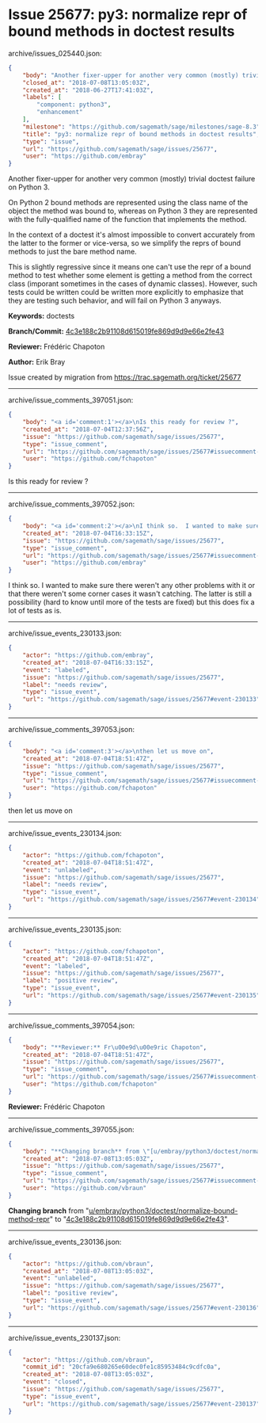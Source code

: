 # Issue 25677: py3: normalize repr of bound methods in doctest results

archive/issues_025440.json:
```json
{
    "body": "Another fixer-upper for another very common (mostly) trivial doctest failure on Python 3.\n\nOn Python 2 bound methods are represented using the class name of the object the method was bound to, whereas on Python 3 they are represented\nwith the fully-qualified name of the function that implements the method.\n\nIn the context of a doctest it's almost impossible to convert accurately from the latter to the former or vice-versa, so we simplify the reprs of bound methods to just the bare method name.\n\nThis is slightly regressive since it means one can't use the repr of a bound method to test whether some element is getting a method from the correct class (imporant sometimes in the cases of dynamic classes).\nHowever, such tests could be written could be written more explicitly to emphasize that they are testing such behavior, and will fail on Python 3 anyways.\n\n\n**Keywords:** doctests\n\n**Branch/Commit:** [4c3e188c2b91108d615019fe869d9d9e66e2fe43](https://github.com/sagemath/sagetrac-mirror/commit/4c3e188c2b91108d615019fe869d9d9e66e2fe43)\n\n**Reviewer:** Fr\u00e9d\u00e9ric Chapoton\n\n**Author:** Erik Bray\n\nIssue created by migration from https://trac.sagemath.org/ticket/25677\n\n",
    "closed_at": "2018-07-08T13:05:03Z",
    "created_at": "2018-06-27T17:41:03Z",
    "labels": [
        "component: python3",
        "enhancement"
    ],
    "milestone": "https://github.com/sagemath/sage/milestones/sage-8.3",
    "title": "py3: normalize repr of bound methods in doctest results",
    "type": "issue",
    "url": "https://github.com/sagemath/sage/issues/25677",
    "user": "https://github.com/embray"
}
```
Another fixer-upper for another very common (mostly) trivial doctest failure on Python 3.

On Python 2 bound methods are represented using the class name of the object the method was bound to, whereas on Python 3 they are represented
with the fully-qualified name of the function that implements the method.

In the context of a doctest it's almost impossible to convert accurately from the latter to the former or vice-versa, so we simplify the reprs of bound methods to just the bare method name.

This is slightly regressive since it means one can't use the repr of a bound method to test whether some element is getting a method from the correct class (imporant sometimes in the cases of dynamic classes).
However, such tests could be written could be written more explicitly to emphasize that they are testing such behavior, and will fail on Python 3 anyways.


**Keywords:** doctests

**Branch/Commit:** [4c3e188c2b91108d615019fe869d9d9e66e2fe43](https://github.com/sagemath/sagetrac-mirror/commit/4c3e188c2b91108d615019fe869d9d9e66e2fe43)

**Reviewer:** Frédéric Chapoton

**Author:** Erik Bray

Issue created by migration from https://trac.sagemath.org/ticket/25677





---

archive/issue_comments_397051.json:
```json
{
    "body": "<a id='comment:1'></a>\nIs this ready for review ?",
    "created_at": "2018-07-04T12:37:56Z",
    "issue": "https://github.com/sagemath/sage/issues/25677",
    "type": "issue_comment",
    "url": "https://github.com/sagemath/sage/issues/25677#issuecomment-397051",
    "user": "https://github.com/fchapoton"
}
```

<a id='comment:1'></a>
Is this ready for review ?



---

archive/issue_comments_397052.json:
```json
{
    "body": "<a id='comment:2'></a>\nI think so.  I wanted to make sure there weren't any other problems with it or that there weren't some corner cases it wasn't catching.  The latter is still a possibility (hard to know until more of the tests are fixed) but this does fix a lot of tests as is.",
    "created_at": "2018-07-04T16:33:15Z",
    "issue": "https://github.com/sagemath/sage/issues/25677",
    "type": "issue_comment",
    "url": "https://github.com/sagemath/sage/issues/25677#issuecomment-397052",
    "user": "https://github.com/embray"
}
```

<a id='comment:2'></a>
I think so.  I wanted to make sure there weren't any other problems with it or that there weren't some corner cases it wasn't catching.  The latter is still a possibility (hard to know until more of the tests are fixed) but this does fix a lot of tests as is.



---

archive/issue_events_230133.json:
```json
{
    "actor": "https://github.com/embray",
    "created_at": "2018-07-04T16:33:15Z",
    "event": "labeled",
    "issue": "https://github.com/sagemath/sage/issues/25677",
    "label": "needs review",
    "type": "issue_event",
    "url": "https://github.com/sagemath/sage/issues/25677#event-230133"
}
```



---

archive/issue_comments_397053.json:
```json
{
    "body": "<a id='comment:3'></a>\nthen let us move on",
    "created_at": "2018-07-04T18:51:47Z",
    "issue": "https://github.com/sagemath/sage/issues/25677",
    "type": "issue_comment",
    "url": "https://github.com/sagemath/sage/issues/25677#issuecomment-397053",
    "user": "https://github.com/fchapoton"
}
```

<a id='comment:3'></a>
then let us move on



---

archive/issue_events_230134.json:
```json
{
    "actor": "https://github.com/fchapoton",
    "created_at": "2018-07-04T18:51:47Z",
    "event": "unlabeled",
    "issue": "https://github.com/sagemath/sage/issues/25677",
    "label": "needs review",
    "type": "issue_event",
    "url": "https://github.com/sagemath/sage/issues/25677#event-230134"
}
```



---

archive/issue_events_230135.json:
```json
{
    "actor": "https://github.com/fchapoton",
    "created_at": "2018-07-04T18:51:47Z",
    "event": "labeled",
    "issue": "https://github.com/sagemath/sage/issues/25677",
    "label": "positive review",
    "type": "issue_event",
    "url": "https://github.com/sagemath/sage/issues/25677#event-230135"
}
```



---

archive/issue_comments_397054.json:
```json
{
    "body": "**Reviewer:** Fr\u00e9d\u00e9ric Chapoton",
    "created_at": "2018-07-04T18:51:47Z",
    "issue": "https://github.com/sagemath/sage/issues/25677",
    "type": "issue_comment",
    "url": "https://github.com/sagemath/sage/issues/25677#issuecomment-397054",
    "user": "https://github.com/fchapoton"
}
```

**Reviewer:** Frédéric Chapoton



---

archive/issue_comments_397055.json:
```json
{
    "body": "**Changing branch** from \"[u/embray/python3/doctest/normalize-bound-method-repr](https://github.com/sagemath/sagetrac-mirror/tree/u/embray/python3/doctest/normalize-bound-method-repr)\" to \"[4c3e188c2b91108d615019fe869d9d9e66e2fe43](https://github.com/sagemath/sagetrac-mirror/commit/4c3e188c2b91108d615019fe869d9d9e66e2fe43)\".",
    "created_at": "2018-07-08T13:05:03Z",
    "issue": "https://github.com/sagemath/sage/issues/25677",
    "type": "issue_comment",
    "url": "https://github.com/sagemath/sage/issues/25677#issuecomment-397055",
    "user": "https://github.com/vbraun"
}
```

**Changing branch** from "[u/embray/python3/doctest/normalize-bound-method-repr](https://github.com/sagemath/sagetrac-mirror/tree/u/embray/python3/doctest/normalize-bound-method-repr)" to "[4c3e188c2b91108d615019fe869d9d9e66e2fe43](https://github.com/sagemath/sagetrac-mirror/commit/4c3e188c2b91108d615019fe869d9d9e66e2fe43)".



---

archive/issue_events_230136.json:
```json
{
    "actor": "https://github.com/vbraun",
    "created_at": "2018-07-08T13:05:03Z",
    "event": "unlabeled",
    "issue": "https://github.com/sagemath/sage/issues/25677",
    "label": "positive review",
    "type": "issue_event",
    "url": "https://github.com/sagemath/sage/issues/25677#event-230136"
}
```



---

archive/issue_events_230137.json:
```json
{
    "actor": "https://github.com/vbraun",
    "commit_id": "20cfa9e680265e60dec0fe1c85953484c9cdfc0a",
    "created_at": "2018-07-08T13:05:03Z",
    "event": "closed",
    "issue": "https://github.com/sagemath/sage/issues/25677",
    "type": "issue_event",
    "url": "https://github.com/sagemath/sage/issues/25677#event-230137"
}
```
